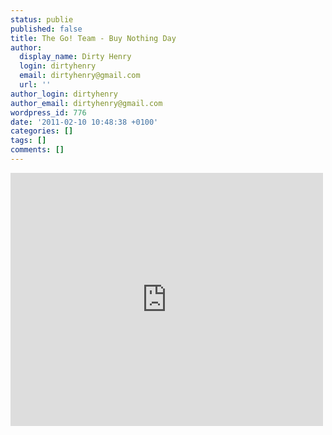 ```yaml
---
status: publie
published: false
title: The Go! Team - Buy Nothing Day
author:
  display_name: Dirty Henry
  login: dirtyhenry
  email: dirtyhenry@gmail.com
  url: ''
author_login: dirtyhenry
author_email: dirtyhenry@gmail.com
wordpress_id: 776
date: '2011-02-10 10:48:38 +0100'
categories: []
tags: []
comments: []
---
```

<iframe title="YouTube video player" width="500" height="405" src="http://www.youtube.com/embed/fQ4f_lgdYz8?rel=0" frameborder="0" allowfullscreen></iframe>
